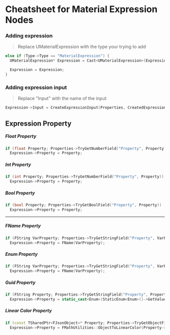 # Cheatsheet for Material Expression Nodes

### Adding expression
> Replace UMaterialExpression with the type your trying to add
```c++
else if (Type->Type == "MaterialExpression") {
  UMaterialExpression* Expression = Cast<UMaterialExpression>(Expression);

  Expression = Expression;
}
```

### Adding expression input
> Replace "Input" with the name of the input

```c++
Expression->Input = CreateExpressionInput(Properties, CreatedExpressionMap, "Input");
```

## Expression Property

##### Float Property
```c++
if (float Property; Properties->TryGetNumberField("Property", Property)) 
  Expression->Property = Property;
```

##### Int Property
```c++
if (int Property; Properties->TryGetNumberField("Property", Property)) 
  Expression->Property = Property;
```

##### Bool Property
```c++
if (bool Property; Properties->TryGetBoolField("Property", Property)) 
  Expression->Property = Property;
```

----------------

##### FName Property
```c++
if (FString VarProperty; Properties->TryGetStringField("Property", VarProperty))
  Expression->Property = FName(VarProperty);
```

##### Enum Property
```c++
if (FString VarProperty; Properties->TryGetStringField("Property", VarProperty))
  Expression->Property = FName(VarProperty);
```

##### Guid Property
```c++
if (FString Property; Properties->TryGetStringField("Property", Property))
  Expression->Property = static_cast<Enum>(StaticEnum<Enum>()->GetValueByNameString(Property));
```

##### Linear Color Property
```c++
if (const TSharedPtr<FJsonObject>* Property; Properties->TryGetObjectField("Property", Property))
  Expression->Property = FMathUtilities::ObjectToLinearColor(Property->Get());
```
